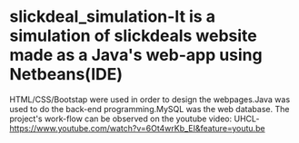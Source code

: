 # slickdeal_simulation-It is a simulation of slickdeals website made as a Java's web-app using Netbeans(IDE)  
HTML/CSS/Bootstap were used in order to design the webpages.Java was used to do the back-end programming.MySQL was the web database.
The project's work-flow can be observed on the youtube video: UHCL-https://www.youtube.com/watch?v=6Ot4wrKb_EI&feature=youtu.be
